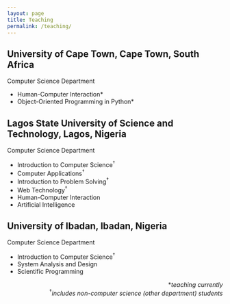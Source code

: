 ```yaml
---
layout: page
title: Teaching
permalink: /teaching/
---
```


<h2>University of Cape Town, Cape Town, South Africa</h2>
<p>Computer Science Department</p>
<ul>
	<li>Human-Computer Interaction*</li>
	<li>Object-Oriented Programming in Python*</li>
</ul>


<h2>Lagos State University of Science and Technology, Lagos, Nigeria</h2>
<p>Computer Science Department</p>
<ul>
	<li>Introduction to Computer Science<sup>&dagger;</sup></li>
	<li>Computer Applications<sup>&dagger;</sup></li>
	<li>Introduction to Problem Solving<sup>&dagger;</sup></li>
	<li>Web Technology<sup>&dagger;</sup></li>
	<li>Human-Computer Interaction</li>
	<li>Artificial Intelligence</li>
</ul>

<h2>University of Ibadan, Ibadan, Nigeria</h2>
<p>Computer Science Department</p>
<ul>
	<li>Introduction to Computer Science<sup>&dagger;</sup></li>
	<li>System Analysis and Design</li>
	<li>Scientific Programming</li>
</ul>


<div align= "right">
	*<i>teaching currently</i><br><sup>&dagger;</sup><i>includes non-computer science (other department) students</i>
</div>